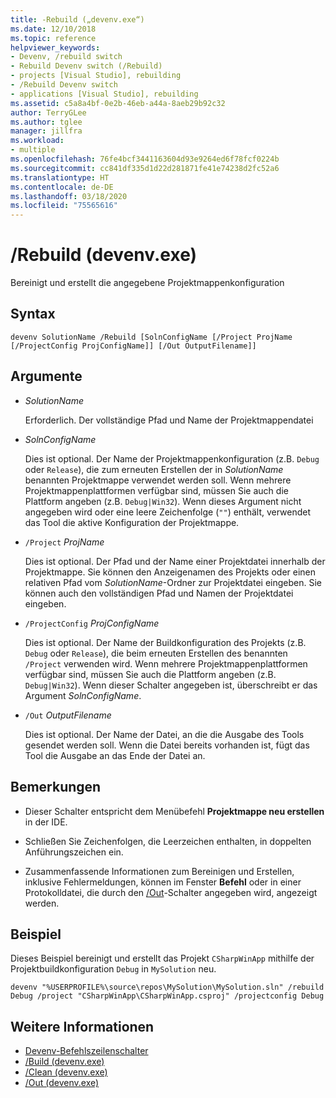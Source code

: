 ```yaml
---
title: -Rebuild („devenv.exe“)
ms.date: 12/10/2018
ms.topic: reference
helpviewer_keywords:
- Devenv, /rebuild switch
- Rebuild Devenv switch (/Rebuild)
- projects [Visual Studio], rebuilding
- /Rebuild Devenv switch
- applications [Visual Studio], rebuilding
ms.assetid: c5a8a4bf-0e2b-46eb-a44a-8aeb29b92c32
author: TerryGLee
ms.author: tglee
manager: jillfra
ms.workload:
- multiple
ms.openlocfilehash: 76fe4bcf3441163604d93e9264ed6f78fcf0224b
ms.sourcegitcommit: cc841df335d1d22d281871fe41e74238d2fc52a6
ms.translationtype: HT
ms.contentlocale: de-DE
ms.lasthandoff: 03/18/2020
ms.locfileid: "75565616"
---
```

# <a name="rebuild-devenvexe"></a>/Rebuild (devenv.exe)

Bereinigt und erstellt die angegebene Projektmappenkonfiguration

## <a name="syntax"></a>Syntax

```shell
devenv SolutionName /Rebuild [SolnConfigName [/Project ProjName [/ProjectConfig ProjConfigName]] [/Out OutputFilename]]
```

## <a name="arguments"></a>Argumente

- *SolutionName*

  Erforderlich. Der vollständige Pfad und Name der Projektmappendatei

- *SolnConfigName*

  Dies ist optional. Der Name der Projektmappenkonfiguration (z.B. `Debug` oder `Release`), die zum erneuten Erstellen der in *SolutionName* benannten Projektmappe verwendet werden soll. Wenn mehrere Projektmappenplattformen verfügbar sind, müssen Sie auch die Plattform angeben (z.B. `Debug|Win32`). Wenn dieses Argument nicht angegeben wird oder eine leere Zeichenfolge (`""`) enthält, verwendet das Tool die aktive Konfiguration der Projektmappe.

- `/Project` *ProjName*

  Dies ist optional. Der Pfad und der Name einer Projektdatei innerhalb der Projektmappe. Sie können den Anzeigenamen des Projekts oder einen relativen Pfad vom *SolutionName*-Ordner zur Projektdatei eingeben. Sie können auch den vollständigen Pfad und Namen der Projektdatei eingeben.

- `/ProjectConfig` *ProjConfigName*

  Dies ist optional. Der Name der Buildkonfiguration des Projekts (z.B. `Debug` oder `Release`), die beim erneuten Erstellen des benannten `/Project` verwenden wird. Wenn mehrere Projektmappenplattformen verfügbar sind, müssen Sie auch die Plattform angeben (z.B. `Debug|Win32`). Wenn dieser Schalter angegeben ist, überschreibt er das Argument *SolnConfigName*.

- `/Out` *OutputFilename*

  Dies ist optional. Der Name der Datei, an die die Ausgabe des Tools gesendet werden soll. Wenn die Datei bereits vorhanden ist, fügt das Tool die Ausgabe an das Ende der Datei an.

## <a name="remarks"></a>Bemerkungen

- Dieser Schalter entspricht dem Menübefehl **Projektmappe neu erstellen** in der IDE.

- Schließen Sie Zeichenfolgen, die Leerzeichen enthalten, in doppelten Anführungszeichen ein.

- Zusammenfassende Informationen zum Bereinigen und Erstellen, inklusive Fehlermeldungen, können im Fenster **Befehl** oder in einer Protokolldatei, die durch den [/Out](out-devenv-exe.md)-Schalter angegeben wird, angezeigt werden.

## <a name="example"></a>Beispiel

Dieses Beispiel bereinigt und erstellt das Projekt `CSharpWinApp` mithilfe der Projektbuildkonfiguration `Debug` in `MySolution` neu.

```shell
devenv "%USERPROFILE%\source\repos\MySolution\MySolution.sln" /rebuild Debug /project "CSharpWinApp\CSharpWinApp.csproj" /projectconfig Debug
```

## <a name="see-also"></a>Weitere Informationen

- [Devenv-Befehlszeilenschalter](../../ide/reference/devenv-command-line-switches.md)
- [/Build (devenv.exe)](../../ide/reference/build-devenv-exe.md)
- [/Clean (devenv.exe)](../../ide/reference/clean-devenv-exe.md)
- [/Out (devenv.exe)](../../ide/reference/out-devenv-exe.md)
